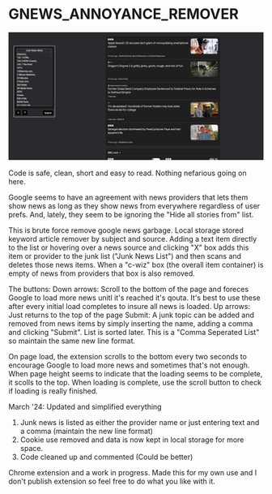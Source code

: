 # GNEWS_ANNOYANCE_REMOVER

![google news annoynace remover](https://github.com/kellycode/GNEWS_ANNOYANCE_REMOVER/raw/main/preview.jpg)

Code is safe, clean, short and easy to read.  Nothing nefarious going on here.

Google seems to have an agreement with news providers that lets them show news as long as they show news from everywhere regardless of user prefs.  And, lately, they seem to be ignoring the "Hide all stories from" list.

This is brute force remove google news garbage.  Local storage stored keyword article remover by subject and source.  Adding a text item directly to the list or hovering over a news source and clicking "X" box adds this item or provider to the junk list ("Junk News List") and then scans and deletes those news items.
When a "c-wiz" box (the overall item container) is empty of news from providers that box is also removed.

The buttons:
Down arrows: Scroll to the bottom of the page and foreces Google to load more news unitl it's reached it's qouta.  It's best to use these after every initial load completes to insure all news is loaded.
Up arrows:  Just returns to the top of the page
Submit: A junk topic can be added and removed from news items by simply inserting the name, adding a comma and clicking "Submit".  List is sorted later. This is a "Comma Seperated List" so maintain the same new line format.

On page load, the extension scrolls to the bottom every two seconds to encourage Google to load more news and sometimes that's not enough.  When page height seems to indicate that the loading seems to be complete, it scolls to the top.  When loading is complete, use the scroll button to check if loading is really finished.

March '24: Updated and simplified everything
1. Junk news is listed as either the provider name or just entering text and a comma (maintain the new line format)
2. Cookie use removed and data is now kept in local storage for more space.
3. Code cleaned up and commented (Could be better)

Chrome extension and a work in progress. Made this for my own use and I don't publish extension so feel free to do what you like with it.
